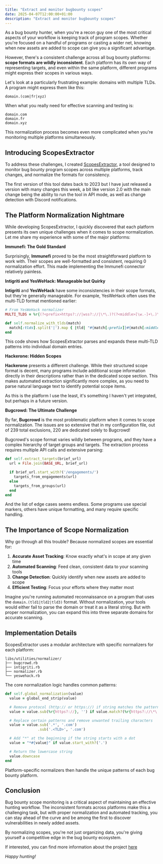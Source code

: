 ```yaml
---
title: "Extract and monitor bugbounty scopes"
date: 2025-04-07T12:00:00+01:00
description: "Extract and monitor bugbounty scopes"
---
```


As a bug bounty hunter, when you're a recon guy one of the most critical aspects of your workflow is keeping track of program scopes. Whether you're focused on a handful of programs or casting a wider net, knowing when new assets are added to scope can give you a significant advantage.

However, there's a consistent challenge across all bug bounty platforms: **scope formats are wildly inconsistent**. Each platform has its own way of representing targets, and even within the same platform, different programs might express their scopes in various ways.

Let's look at a particularly frustrating example: domains with multiple TLDs. A program might express them like this:

```
domain.(com|fr|xyz)
```

When what you really need for effective scanning and testing is:

```
domain.com
domain.fr
domain.xyz
```

This normalization process becomes even more complicated when you're monitoring multiple platforms simultaneously.

## Introducing ScopesExtractor

To address these challenges, I created [ScopesExtractor](https://github.com/JoshuaMart/ScopesExtractor), a tool designed to monitor bug bounty program scopes across multiple platforms, track changes, and normalize the formats for consistency.

The first version of this tool dates back to 2023 but I have just released a version with many changes this week, a bit like version 2.0 with the main change being the ability to run the tool in API mode, as well as change detection with Discord notifications.

## The Platform Normalization Nightmare

While developing ScopesExtractor, I quickly discovered that each platform presents its own unique challenges when it comes to scope normalization. Let me share my experience with some of the major platforms:

**Immunefi: The Gold Standard**

Surprisingly, **Immunefi** proved to be the most straightforward platform to work with. Their scopes are well-formatted and consistent, requiring 0 normalization effort. This made implementing the Immunefi connector relatively painless.

**Intigriti and YesWeHack: Manageable but Quirky**

**Intigriti** and **YesWeHack** have some inconsistencies in their scope formats, but they're generally manageable. For example, YesWeHack often uses the multi-TLD format mentioned earlier:

```ruby
# From YesWeHack normalizer
MULTI_TLDS = %r{(?<prefix>https?://|wss?://|\*\.)?(?<middle>[\w.-]+\.)\((?<tlds>[a-z.|]+)}.freeze

def self.normalize_with_tlds(match)
  match[:tlds].split('|').map { |tld| "#{match[:prefix]}#{match[:middle]}#{tld}" }
end
```

This code shows how ScopesExtractor parses and expands these multi-TLD patterns into individual domain entries.

**Hackerone: Hidden Scopes**

**Hackerone** presents a different challenge. While their structured scope format is decent, many programs include additional scope information directly in their descriptions rather than in the dedicated scope section. This makes automated extraction significantly more complex, as you need to parse natural language text to identify potential scope items.

As this is the platform I use the least, it's something I haven't yet integrated, but perhaps in a future version.

**Bugcrowd: The Ultimate Challenge**

By far, **Bugcrowd** is the most problematic platform when it comes to scope normalization. The issues are so extensive that in my configuration file, out of 239 total exclusions, 220 are dedicated solely to Bugcrowd!

Bugcrowd's scope format varies wildly between programs, and they have a complex hierarchy of target groups and targets. The extraction process requires multiple API calls and extensive parsing:

```ruby
def self.extract_targets(brief_url)
  url = File.join(BASE_URL, brief_url)

  if brief_url.start_with?('/engagements/')
    targets_from_engagements(url)
  else
    targets_from_groups(url)
  end
end
```

And the list of edge cases seems endless. Some programs use special markers, others have unique formatting, and many require specific handling.

## The Importance of Scope Normalization

Why go through all this trouble? Because normalized scopes are essential for:

1. **Accurate Asset Tracking**: Know exactly what's in scope at any given time
2. **Automated Scanning**: Feed clean, consistent data to your scanning tools
3. **Change Detection**: Quickly identify when new assets are added to scope
4. **Efficient Testing**: Focus your efforts where they matter most

Imagine you're running automated reconnaissance on a program that uses the `domain.(tld1|tld2|tld3)` format.
Without normalization, your tools would either fail to parse the domain or treat it as a literal string. But with proper normalization, you can expand this into three separate domains for accurate scanning.

## Implementation Details

ScopesExtractor uses a modular architecture with specific normalizers for each platform:

```
libs/utilities/normalizer/
├── bugcrowd.rb
├── intigriti.rb
├── normalizer.rb
└── yeswehack.rb
```

The core normalization logic handles common patterns:

```ruby
def self.global_normalization(value)
  value = global_end_strip(value)

  # Remove protocol (http:// or https://) if string matches the pattern
  value = value.sub(%r{https?://}, '') if value.match?(%r{https?://\*\.})

  # Replace certain patterns and remove unwanted trailing characters
  value = value.sub('.*', '.com')
               .sub('.<TLD>', '.com')

  # Add "*" at the beginning if the string starts with a dot
  value = "*#{value}" if value.start_with?('.')

  # Return the lowercase string
  value.downcase
end
```

Platform-specific normalizers then handle the unique patterns of each bug bounty platform.

## Conclusion

Bug bounty scope monitoring is a critical aspect of maintaining an effective hunting workflow. The inconsistent formats across platforms make this a challenging task, but with proper normalization and automated tracking, you can stay ahead of the curve and be among the first to discover vulnerabilities in newly added assets.

By normalizing scopes, you're not just organizing data, you're giving yourself a competitive edge in the bug bounty ecosystem.

If interested, you can find more information about the project [here](https://github.com/JoshuaMart/ScopesExtractor)

*Happy hunting!*
